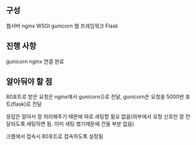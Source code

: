 ## 구성
웹서버 nginx
WSGI gunicorn
웹 프레임워크 Flask

## 진행 사항
gunicorn nginx 연결 완료

## 알아둬야 할 점

80포트로 받은 요청은 nginx에서 gunicorn으로 전달, gunicorn은 요청을 5000번 포트(flask)로 전달

응답은 알아서 잘 처리해주기 때문에 따로 세팅할 필요 없음(외부에서 요청 신호만 잘 전달되도록 세팅하면 됨. 이미 세팅 했기때문에 건들 부분 없음)

크롬에서 접속시 80포트로 접속하도록 설정됨
